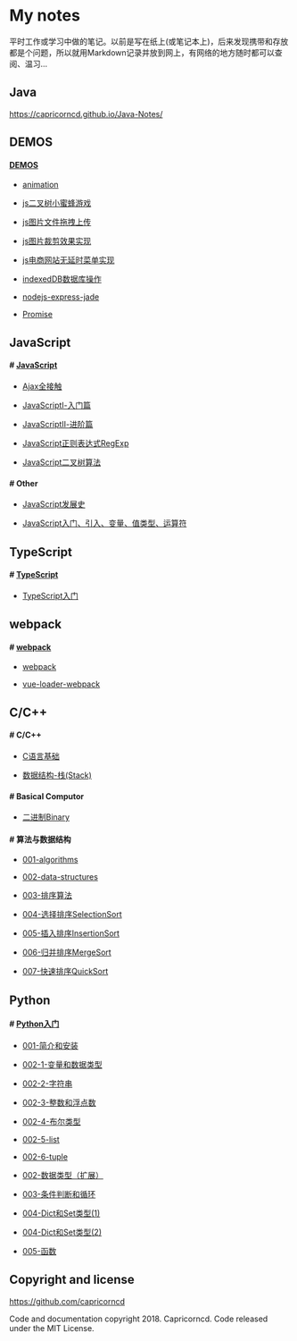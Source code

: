 # My notes

平时工作或学习中做的笔记。以前是写在纸上(或笔记本上)，后来发现携带和存放都是个问题，所以就用Markdown记录并放到网上，有网络的地方随时都可以查阅、温习...

## Java

https://capricorncd.github.io/Java-Notes/

## DEMOS

#### [DEMOS](./Demos)

* [animation](./Demos/js-animation)

* [js二叉树小蜜蜂游戏](./Demos/games/aliens)

* [js图片文件拖拽上传](./Demos/drag-and-upload)

* [js图片裁剪效果实现](./Demos/js-clip-image)

* [js电商网站无延时菜单实现](./Demos/jd-menu-jquery)

* [indexedDB数据库操作](./Demos/indexeddb)

* [nodejs-express-jade](./Demos/nodejs-express-jade)

* [Promise](./Demos/js-promise)


## JavaScript

#### # [JavaScript](./Javascript)

* [Ajax全接触](./Javascript/Ajax全接触.md)

* [JavaScriptⅠ-入门篇](./Javascript/JavaScriptⅠ-入门篇.md)

* [JavaScriptⅡ-进阶篇](./Javascript/JavaScriptⅡ-进阶篇.md)

* [JavaScript正则表达式RegExp](./Javascript/JavaScript正则表达式RegExp.md)

* [JavaScript二叉树算法](./Javascript/JavaScript二叉树算法.md)

#### # Other

* [JavaScript发展史](./Javascript/JavaScript/Lesson001.md)

* [JavaScript入门、引入、变量、值类型、运算符](./Javascript/JavaScript/Lesson002.md)


## TypeScript

#### # [TypeScript](./Javascript)

* [TypeScript入门](./Typescript/TypeScript入门.md)


## webpack

#### # [webpack](./C%2B%2B)

* [webpack](./Webpack/webpack)

* [vue-loader-webpack](./Webpack/vue-loader%2Bwebpack)


## C/C++

#### # C/C++

* [C语言基础](./C++/C语言基础.md)

* [数据结构-栈(Stack)](./C++/数据结构-栈(Stack).md)

#### # Basical Computor

* [二进制Binary](./BasicalComputor/binary.md)

#### # 算法与数据结构

* [001-algorithms](./AlgorithmsAndDataStructures/001-algorithms.md)

* [002-data-structures](./AlgorithmsAndDataStructures/002-data-structures.md)

* [003-排序算法](./AlgorithmsAndDataStructures/003-排序算法.md)

* [004-选择排序SelectionSort](./AlgorithmsAndDataStructures/004-选择排序SelectionSort.md)

* [005-插入排序InsertionSort](./AlgorithmsAndDataStructures/005-插入排序InsertionSort.md)

* [006-归并排序MergeSort](./AlgorithmsAndDataStructures/006-归并排序MergeSort.md)

* [007-快速排序QuickSort](./AlgorithmsAndDataStructures/007-快速排序QuickSort.md)


## Python

#### # [Python入门](./Python/basic-tutorials)

* [001-简介和安装](./Python/basic-tutorials/Python-001-简介和安装.md)

* [002-1-变量和数据类型](./Python/basic-tutorials/Python-002-0-变量和数据类型.md)

* [002-2-字符串](./Python/basic-tutorials/Python-002-a-字符串.md)

* [002-3-整数和浮点数](./Python/basic-tutorials/Python-002-b-整数和浮点数.md)

* [002-4-布尔类型](./Python/basic-tutorials/Python-002-c-布尔类型.md)

* [002-5-list](./Python/basic-tutorials/Python-002-d-list.md)

* [002-6-tuple](./Python/basic-tutorials/Python-002-e-tuple.md)

* [002-数据类型（扩展）](./Python/basic-tutorials/Python-002-数据类型（扩展）.md)

* [003-条件判断和循环](./Python/basic-tutorials/Python-003-条件判断和循环.md)

* [004-Dict和Set类型(1)](./Python/basic-tutorials/Python-004-Dict和Set类型(1).md)

* [004-Dict和Set类型(2)](./Python/basic-tutorials/Python-004-Dict和Set类型(2).md)

* [005-函数](./Python/basic-tutorials/Python-005-函数.md)

## Copyright and license

https://github.com/capricorncd

Code and documentation copyright 2018. Capricorncd. Code released under the MIT License.
